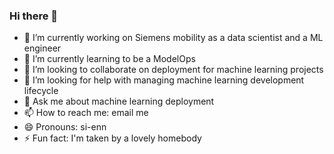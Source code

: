 ### Hi there 👋

<!--
**syenpark/syenpark** is a ✨ _special_ ✨ repository because its `README.md` (this file) appears on your GitHub profile.

Here are some ideas to get you started:

- 🔭 I’m currently working on ...
- 🌱 I’m currently learning ...
- 👯 I’m looking to collaborate on ...
- 🤔 I’m looking for help with ...
- 💬 Ask me about ...
- 📫 How to reach me: ...
- 😄 Pronouns: ...
- ⚡ Fun fact: ...
-->

- 🔭 I’m currently working on Siemens mobility as a data scientist and a ML engineer
- 🌱 I’m currently learning to be a ModelOps
- 👯 I’m looking to collaborate on deployment for machine learning projects
- 🤔 I’m looking for help with managing machine learning development lifecycle
- 💬 Ask me about machine learning deployment
- 📫 How to reach me: email me
- 😄 Pronouns: si-enn
- ⚡ Fun fact: I'm taken by a lovely homebody

